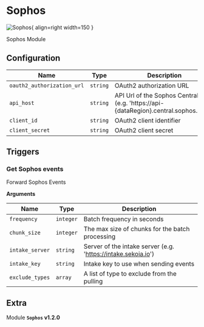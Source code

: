 # Sophos

![Sophos](/assets/playbooks/library/sophos.png){ align=right width=150 }

Sophos Module

## Configuration

| Name      |  Type   |  Description  |
| --------- | ------- | --------------------------- |
| `oauth2_authorization_url` | `string` | OAuth2 authorization URL |
| `api_host` | `string` | API Url of the Sophos Central API (e.g. 'https://api-{dataRegion}.central.sophos.com') |
| `client_id` | `string` | OAuth2 client identifier |
| `client_secret` | `string` | OAuth2 client secret |

## Triggers

### Get Sophos events

Forward Sophos Events

**Arguments**

| Name      |  Type   |  Description  |
| --------- | ------- | --------------------------- |
| `frequency` | `integer` | Batch frequency in seconds |
| `chunk_size` | `integer` | The max size of chunks for the batch processing |
| `intake_server` | `string` | Server of the intake server (e.g. 'https://intake.sekoia.io') |
| `intake_key` | `string` | Intake key to use when sending events |
| `exclude_types` | `array` | A list of type to exclude from the pulling |


## Extra

Module **`Sophos` v1.2.0**